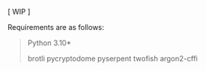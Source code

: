 [ WIP ]

Requirements are as follows:

> Python 3.10*
>
> brotli
> pycryptodome
> pyserpent
> twofish
> argon2-cffi
